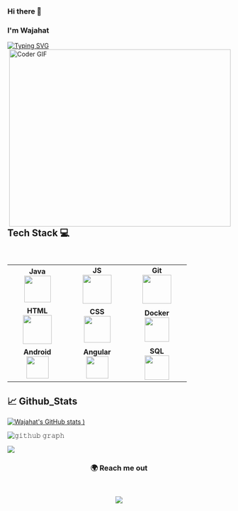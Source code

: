 ### Hi there 👋
### I'm Wajahat

[![Typing SVG](https://readme-typing-svg.herokuapp.com?vCenter=true&width=700&lines=Techno-Functional+Consultant+and+FinTech+Engineer;Java+Developer+with+4%2B+Years+Experience;Passionate+about+making+everthing+around+me+automated)](https://git.io/typing-svg)
<img align="right" src="https://github.com/ankitwarbhe/ankitwarbhe/blob/master/developer.gif" alt="Coder GIF" width="500" height="400">
<!--
**wajahatrahman/wajahatrahman** is a ✨ _special_ ✨ repository because its `README.md` (this file) appears on your GitHub profile.

Here are some ideas to get you started:

- 🔭 I’m currently working on ...
- 🌱 I’m currently learning ...
- 👯 I’m looking to collaborate on ...
- 🤔 I’m looking for help with ...
- 💬 Ask me about ...
- 📫 How to reach me: ...
- 😄 Pronouns: ...
- ⚡ Fun fact: ...
-->
## Tech Stack :computer:

<br>
<table>
<tbody>
 <tr>
<td align="center" width="20%">
<span><b><center>Java</center></b></span> 
<img height=60px src="https://img.icons8.com/nolan/128/java-coffee-cup-logo.png"> 
</td>

<td align="center" width="20%">
<span><b><center>JS</center></b></span> 
<img height=65px src="https://img.icons8.com/nolan/128/javascript.png"> 
</td>

   <td align="center" width="20%">
<span><b><center>Git</center></b></span> 
<img height=65px src="https://img.icons8.com/nolan/128/git.png"> 
</td>
</tr>

<tr>
<td align="center" width="20%">
<span><b><center>HTML</center></b></span> 
<img height=65px src="https://img.icons8.com/nolan/96/html.png"> 
</td>
  
  <td align="center" width="20%">
<span><b><center>CSS</center></b></span> 
<img height=60px src="https://img.icons8.com/nolan/96/css-filetype.png"> 
</td>



<td align="center" width="20%">
<span><b><center>Docker</center></b></span> 
<img height=55px src="https://img.icons8.com/nolan/64/docker.png"> 
</td>
</tr>

<tr>
<td align="center" width="20%">
<span><b><center>Android</center></b></span> 
<img height=50px src="https://img.icons8.com/nolan/96/android.png"> 
</td>

<td align="center" width="20%">
<span><b><center>Angular</center></b></span> 
<img height=50px src="https://img.icons8.com/nolan/64/angularjs.png"> 
</td>



<td align="center" width="20%">
<span><b><center>SQL</center></b></span> 
<img height=55px src="https://img.icons8.com/nolan/96/sql.png"> 
</td>
</tr>

</tbody>
</table>

## 📈 Github_Stats

[![Wajahat's GitHub stats](https://github-readme-stats.vercel.app/api?username=wajahatrahman&include_all_commits=true&count_private=true&show_icons=true&theme=tokyonight)
)](https://github.com/wajahatrahman/github-readme-stats)

![𝚐𝚒𝚝𝚑𝚞𝚋 𝚐𝚛𝚊𝚙𝚑](https://activity-graph.herokuapp.com/graph?username=wajahatrahman&theme=react-dark&area=true)

![](https://github-readme-streak-stats.herokuapp.com/?user=wajahatrahman&theme=tokyonight&hide_border=true)


<h3 align="center"> 🌍 Reach me out </h3>
<br />
<p align="center">
<a href="https://pk.linkedin.com/in/wajahat-rahman-067bb410b"><img src="https://img.shields.io/badge/linkedin-%230077B5.svg?&style=for-the-badge&logo=linkedin&logoColor=white"/></a>
</p>
